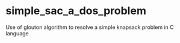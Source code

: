 # simple_sac_a_dos_problem
Use of glouton algorithm to resolve a simple knapsack problem in C language
